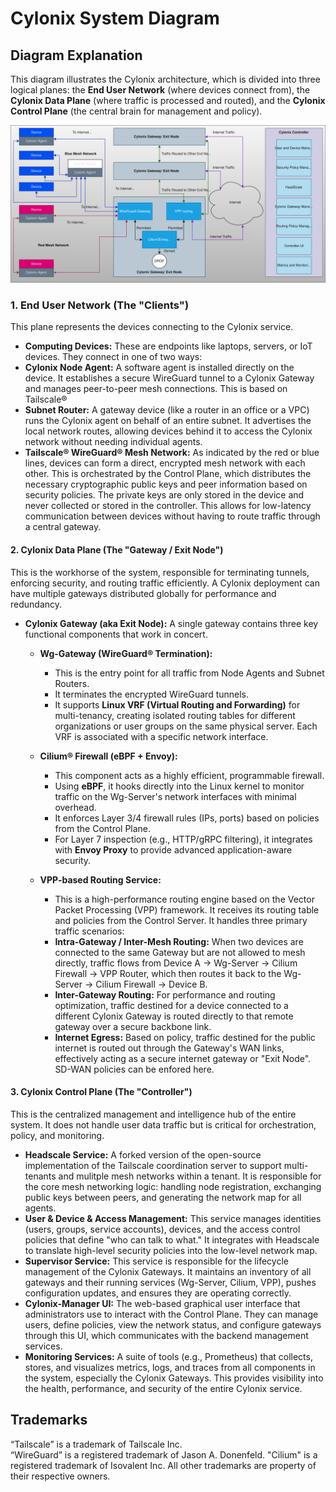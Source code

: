 
# Cylonix System Diagram

## Diagram Explanation

This diagram illustrates the Cylonix architecture, which is divided into three logical planes: the **End User Network** (where devices connect from), the **Cylonix Data Plane** (where traffic is processed and routed), and the **Cylonix Control Plane** (the central brain for management and policy).

![System](./system.svg)

### 1. End User Network (The "Clients")

This plane represents the devices connecting to the Cylonix service.

* **Computing Devices:** These are endpoints like laptops, servers, or IoT devices. They connect in one of two ways:
* **Cylonix Node Agent:** A software agent is installed directly on the device. It establishes a secure WireGuard tunnel to a Cylonix Gateway and manages peer-to-peer mesh connections. This is based on Tailscale®
* **Subnet Router:** A gateway device (like a router in an office or a VPC) runs the Cylonix agent on behalf of an entire subnet. It advertises the local network routes, allowing devices behind it to access the Cylonix network without needing individual agents.
* **Tailscale® WireGuard® Mesh Network:** As indicated by the red or blue lines, devices can form a direct, encrypted mesh network with each other. This is orchestrated by the Control Plane, which distributes the necessary cryptographic public keys and peer information based on security policies. The private keys are only stored in the device and never collected or stored in the controller. This allows for low-latency communication between devices without having to route traffic through a central gateway.

#### 2. Cylonix Data Plane (The "Gateway / Exit Node")

This is the workhorse of the system, responsible for terminating tunnels, enforcing security, and routing traffic efficiently. A Cylonix deployment can have multiple gateways distributed globally for performance and redundancy.

* **Cylonix Gateway (aka Exit Node):** A single gateway contains three key functional components that work in concert.

  * **Wg-Gateway (WireGuard® Termination):**
    * This is the entry point for all traffic from Node Agents and Subnet Routers.
    * It terminates the encrypted WireGuard tunnels.
    * It supports **Linux VRF (Virtual Routing and Forwarding)** for multi-tenancy, creating isolated routing tables for different organizations or user groups on the same physical server. Each VRF is associated with a specific network interface.

  * **Cilium® Firewall (eBPF + Envoy):**
    * This component acts as a highly efficient, programmable firewall.
    * Using **eBPF**, it hooks directly into the Linux kernel to monitor traffic on the Wg-Server's network interfaces with minimal overhead.
    * It enforces Layer 3/4 firewall rules (IPs, ports) based on policies from the Control Plane.
    * For Layer 7 inspection (e.g., HTTP/gRPC filtering), it integrates with **Envoy Proxy** to provide advanced application-aware security.

  * **VPP-based Routing Service:**
    * This is a high-performance routing engine based on the Vector Packet Processing (VPP) framework. It receives its routing table and policies from the Control Server. It handles three primary traffic scenarios:
    * **Intra-Gateway / Inter-Mesh Routing:** When two devices are connected to the same Gateway but are not allowed to mesh directly, traffic flows from Device A -> Wg-Server -> Cilium Firewall -> VPP Router, which then routes it back to the Wg-Server -> Cilium Firewall -> Device B.
    * **Inter-Gateway Routing:** For performance and routing optimization, traffic destined for a device connected to a different Cylonix Gateway is routed directly to that remote gateway over a secure backbone link.
    * **Internet Egress:** Based on policy, traffic destined for the public internet is routed out through the Gateway's WAN links, effectively acting as a secure internet gateway or "Exit Node". SD-WAN policies can be enfored here.

#### 3. Cylonix Control Plane (The "Controller")

This is the centralized management and intelligence hub of the entire system. It does not handle user data traffic but is critical for orchestration, policy, and monitoring.

* **Headscale Service:** A forked version of the open-source implementation of the Tailscale coordination server to support multi-tenants and mulitple mesh networks within a tenant. It is responsible for the core mesh networking logic: handling node registration, exchanging public keys between peers, and generating the network map for all agents.
* **User & Device & Access Management:** This service manages identities (users, groups, service accounts), devices, and the access control policies that define "who can talk to what." It integrates with Headscale to translate high-level security policies into the low-level network map.
* **Supervisor Service:** This service is responsible for the lifecycle management of the Cylonix Gateways. It maintains an inventory of all gateways and their running services (Wg-Server, Cilium, VPP), pushes configuration updates, and ensures they are operating correctly.
* **Cylonix-Manager UI:** The web-based graphical user interface that administrators use to interact with the Control Plane. They can manage users, define policies, view the network status, and configure gateways through this UI, which communicates with the backend management services.
* **Monitoring Services:** A suite of tools (e.g., Prometheus) that collects, stores, and visualizes metrics, logs, and traces from all components in the system, especially the Cylonix Gateways. This provides visibility into the health, performance, and security of the entire Cylonix service.

## Trademarks

“Tailscale” is a trademark of Tailscale Inc.  
“WireGuard” is a registered trademark of Jason A. Donenfeld.
"Cilium" is a registered trademark of Isovalent Inc.
All other trademarks are property of their respective owners.
